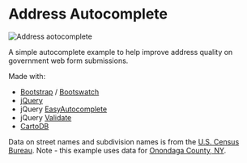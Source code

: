 # Address Autocomplete

![Address aotocomplete](https://raw.githubusercontent.com/mheadd/address-autocomplete/gh-pages/civicbot.gif "Address aotocomplete")

A simple autocomplete example to help improve address quality on government web form submissions.

Made with:

* [Bootstrap](http://getbootstrap.com/) / [Bootswatch](https://bootswatch.com/)
* [jQuery](https://jquery.com/)
* jQuery [EasyAutocomplete](http://easyautocomplete.com/)
* jQuery [Validate](https://jqueryvalidation.org/)
* [CartoDB](https://cartodb.com/)

Data on street names and subdivision names is from the [U.S. Census Bureau](https://www.census.gov/geo/maps-data/data/tiger-line.html). Note - this example uses data for [Onondaga County, NY](https://en.wikipedia.org/wiki/Onondaga_County,_New_York).